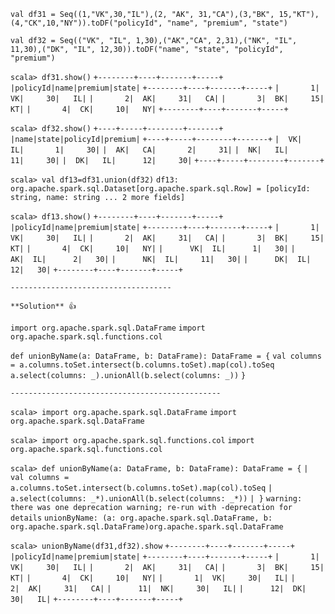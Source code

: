 `val df31 = Seq((1,"VK",30,"IL"),(2, "AK", 31,"CA"),(3,"BK", 15,"KT"),(4,"CK",10,"NY")).toDF("policyId", "name", "premium", "state")`

`val df32 = Seq(("VK", "IL", 1,30),("AK","CA", 2,31),("NK", "IL", 11,30),("DK", "IL", 12,30)).toDF("name", "state", "policyId", "premium")`


`scala> df31.show()`
`+--------+----+-------+-----+`
`|policyId|name|premium|state|`
`+--------+----+-------+-----+`
`|       1|  VK|     30|   IL|`
`|       2|  AK|     31|   CA|`
`|       3|  BK|     15|   KT|`
`|       4|  CK|     10|   NY|`
`+--------+----+-------+-----+`


`scala> df32.show()`
`+----+-----+--------+-------+`
`|name|state|policyId|premium|`
`+----+-----+--------+-------+`
`|  VK|   IL|       1|     30|`
`|  AK|   CA|       2|     31|`
`|  NK|   IL|      11|     30|`
`|  DK|   IL|      12|     30|`
`+----+-----+--------+-------+`




`scala> val df13=df31.union(df32)`
`df13: org.apache.spark.sql.Dataset[org.apache.spark.sql.Row] = [policyId: string, name: string ... 2 more fields]`

`scala> df13.show()`
`+--------+----+-------+-----+`
`|policyId|name|premium|state|`
`+--------+----+-------+-----+`
`|       1|  VK|     30|   IL|`
`|       2|  AK|     31|   CA|`
`|       3|  BK|     15|   KT|`
`|       4|  CK|     10|   NY|`
`|      VK|  IL|      1|   30|`
`|      AK|  IL|      2|   30|`
`|      NK|  IL|     11|   30|`
`|      DK|  IL|     12|   30|`
`+--------+----+-------+-----+`





`------------------------------------`

`**Solution** 👍 `

`import org.apache.spark.sql.DataFrame`
`import org.apache.spark.sql.functions.col`

`def unionByName(a: DataFrame, b: DataFrame): DataFrame = {`
  `val columns = a.columns.toSet.intersect(b.columns.toSet).map(col).toSeq`
  `a.select(columns: _).unionAll(b.select(columns: _))`
`}`

`-----------------------------------------------`

`scala> import org.apache.spark.sql.DataFrame`
`import org.apache.spark.sql.DataFrame`

`scala> import org.apache.spark.sql.functions.col`
`import org.apache.spark.sql.functions.col`

`scala> def unionByName(a: DataFrame, b: DataFrame): DataFrame = {`
     `|   val columns = a.columns.toSet.intersect(b.columns.toSet).map(col).toSeq`
     `|   a.select(columns: _*).unionAll(b.select(columns: _*))`
     `| }`
`warning: there was one deprecation warning; re-run with -deprecation for details`
`unionByName: (a: org.apache.spark.sql.DataFrame, b: org.apache.spark.sql.DataFrame)org.apache.spark.sql.DataFrame`

`scala> unionByName(df31,df32).show`
`+--------+----+-------+-----+`
`|policyId|name|premium|state|`
`+--------+----+-------+-----+`
`|       1|  VK|     30|   IL|`
`|       2|  AK|     31|   CA|`
`|       3|  BK|     15|   KT|`
`|       4|  CK|     10|   NY|`
`|       1|  VK|     30|   IL|`
`|       2|  AK|     31|   CA|`
`|      11|  NK|     30|   IL|`
`|      12|  DK|     30|   IL|`
`+--------+----+-------+-----+`



